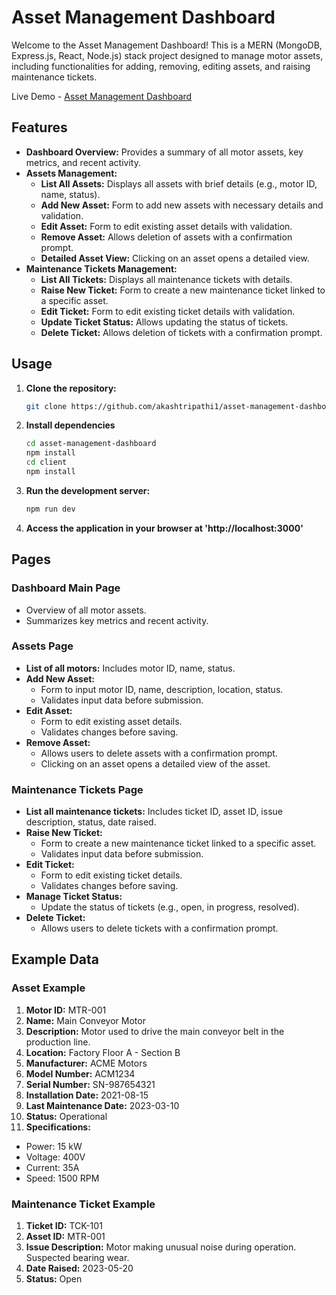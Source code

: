 # Asset Management Dashboard

Welcome to the Asset Management Dashboard! This is a MERN (MongoDB, Express.js, React, Node.js) stack project designed to manage motor assets, including functionalities for adding, removing, editing assets, and raising maintenance tickets.

Live Demo - [Asset Management Dashboard](https://intense-spire-24748-8204f9b5a750.herokuapp.com)


## Features

- **Dashboard Overview:** Provides a summary of all motor assets, key metrics, and recent activity.
- **Assets Management:**
  - **List All Assets:** Displays all assets with brief details (e.g., motor ID, name, status).
  - **Add New Asset:** Form to add new assets with necessary details and validation.
  - **Edit Asset:** Form to edit existing asset details with validation.
  - **Remove Asset:** Allows deletion of assets with a confirmation prompt.
  - **Detailed Asset View:** Clicking on an asset opens a detailed view.
- **Maintenance Tickets Management:**
  - **List All Tickets:** Displays all maintenance tickets with details.
  - **Raise New Ticket:** Form to create a new maintenance ticket linked to a specific asset.
  - **Edit Ticket:** Form to edit existing ticket details with validation.
  - **Update Ticket Status:** Allows updating the status of tickets.
  - **Delete Ticket:** Allows deletion of tickets with a confirmation prompt.


## Usage

1. **Clone the repository:**
   ```bash
   git clone https://github.com/akashtripathi1/asset-management-dashboard.git

2. **Install dependencies**
   ```bash
   cd asset-management-dashboard
   npm install
   cd client
   npm install
   
3. **Run the development server:**
   ```bash
   npm run dev

4. **Access the application in your browser at 'http://localhost:3000'**

## Pages

### Dashboard Main Page
- Overview of all motor assets.
- Summarizes key metrics and recent activity.

### Assets Page
- **List of all motors:** Includes motor ID, name, status.
- **Add New Asset:**
  - Form to input motor ID, name, description, location, status.
  - Validates input data before submission.
- **Edit Asset:**
  - Form to edit existing asset details.
  - Validates changes before saving.
- **Remove Asset:**
  - Allows users to delete assets with a confirmation prompt.
  - Clicking on an asset opens a detailed view of the asset.

### Maintenance Tickets Page
- **List all maintenance tickets:** Includes ticket ID, asset ID, issue description, status, date raised.
- **Raise New Ticket:**
  - Form to create a new maintenance ticket linked to a specific asset.
  - Validates input data before submission.
- **Edit Ticket:**
  - Form to edit existing ticket details.
  - Validates changes before saving.
- **Manage Ticket Status:**
  - Update the status of tickets (e.g., open, in progress, resolved).
- **Delete Ticket:**
  - Allows users to delete tickets with a confirmation prompt.

## Example Data

### Asset Example
1. **Motor ID:** MTR-001
2. **Name:** Main Conveyor Motor
3. **Description:** Motor used to drive the main conveyor belt in the production line.
4. **Location:** Factory Floor A - Section B
5. **Manufacturer:** ACME Motors
6. **Model Number:** ACM1234
7. **Serial Number:** SN-987654321
8. **Installation Date:** 2021-08-15
9. **Last Maintenance Date:** 2023-03-10
10. **Status:** Operational
11. **Specifications:**
   - Power: 15 kW
   - Voltage: 400V
   - Current: 35A
   - Speed: 1500 RPM

### Maintenance Ticket Example
1. **Ticket ID:** TCK-101
2. **Asset ID:** MTR-001
3. **Issue Description:** Motor making unusual noise during operation. Suspected bearing wear.
4. **Date Raised:** 2023-05-20
5. **Status:** Open



